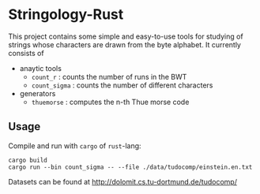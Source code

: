 # Stringology-Rust

This project contains some simple and easy-to-use tools for studying of strings whose characters are drawn from the byte alphabet.
It currently consists of 
 - anaytic tools
   - `count_r` : counts the number of runs in the BWT
   - `count_sigma` : counts the number of different characters
 - generators
   - `thuemorse` : computes the n-th Thue morse code

## Usage

Compile and run with `cargo` of `rust`-lang:

```
cargo build
cargo run --bin count_sigma -- --file ./data/tudocomp/einstein.en.txt
```

Datasets can be found at http://dolomit.cs.tu-dortmund.de/tudocomp/
